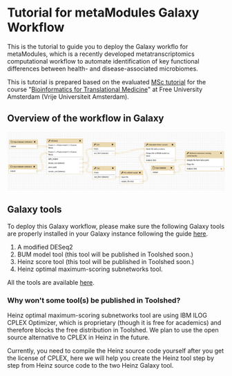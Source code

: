 # Tutorial for metaModules Galaxy Workflow
This is the tutorial to guide you to deploy the Galaxy workflo for metaModules, which is a recently developed metatranscriptomics computational workflow to automate identification of key functional differences between health- and disease-associated microbiomes.

This is tutorial is prepared based on the evaluated [MSc tutorial](https://github.com/ibivu/metaModules-Galaxy-Workflow) for the course "[Bioinformatics for Translational Medicine](https://goo.gl/ggXp12)" at Free University Amsterdam (Vrije Universiteit Amsterdam).

## Overview of the workflow in Galaxy
![Visualisation of the workflow](https://github.com/ibivu/metaModules-Galaxy-Workflow/blob/master/pics/metaModules_Galaxy.png)

## Galaxy tools

To deploy this Galaxy workflow, please make sure the following Galaxy tools are properly installed in your Galaxy instance following the guide [here](https://github.com/ibivu/metaModules-Galaxy-Workflow/tree/master/galaxy_tools).
1. A modified DESeq2
2. BUM model tool (this tool will be published in Toolshed soon.)
3. Heinz score tool (this tool will be published in Toolshed soon.)
4. Heinz optimal maximum-scoring subnetworks tool.

All the tools are available [here](https://github.com/ibivu/metaModules-Galaxy-Workflow/tree/master/galaxy_tools).

### Why won't some tool(s) be published in Toolshed?
Heinz optimal maximum-scoring subnetworks tool are using IBM ILOG CPLEX Optimizer, which is proprietary (though it is free for academics) and therefore blocks the free distribution in Toolshed. We plan to use the open source alternative to CPLEX in Heinz in the future.

Currently, you need to compile the Heinz source code yourself after you get the license of CPLEX, here we will help you create the Heinz tool step by step from Heinz source code to the two Heinz Galaxy tool.
